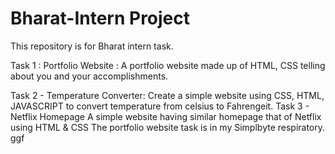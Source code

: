 # Bharat-Intern Project 
This repository is for Bharat intern task.

Task 1 : Portfolio Website :
         A portfolio website made up of HTML, CSS  telling about you and your accomplishments.

Task 2 - Temperature Converter:
         Create a simple website using CSS, HTML, JAVASCRIPT to convert temperature from celsius to Fahrengeit.
Task 3 - Netflix Homepage 
         A simple website having similar homepage that of Netflix using HTML & CSS
The portfolio website task is in my Simplbyte respiratory. ggf